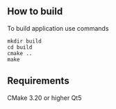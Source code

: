## How to build
To build application use commands
```
mkdir build
cd build
cmake ..
make
```

## Requirements

CMake 3.20 or higher
Qt5